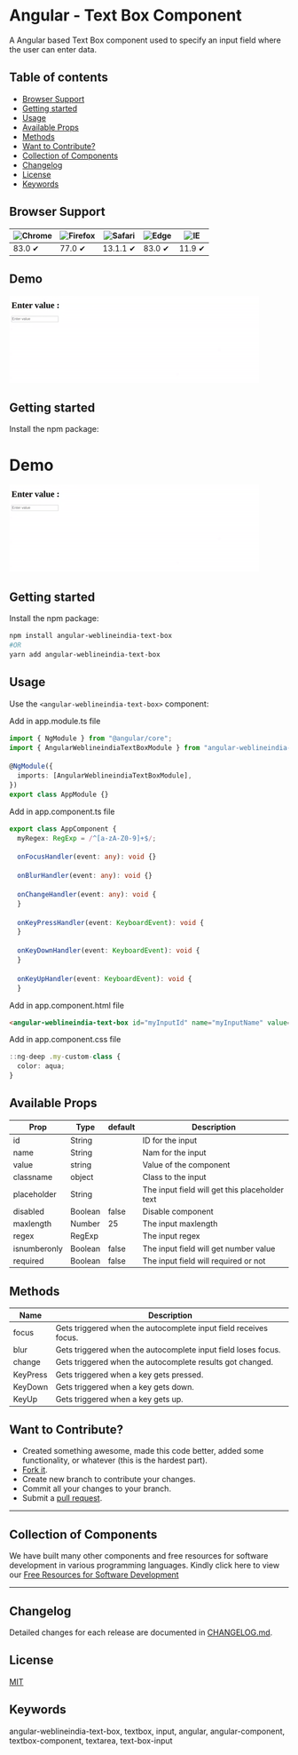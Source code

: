 # Angular - Text Box Component

A Angular based Text Box component used to specify an input field where the user can enter data.

## Table of contents

- [Browser Support](#browser-support)
- [Getting started](#getting-started)
- [Usage](#usage)
- [Available Props](#available-props)
- [Methods](#methods)
- [Want to Contribute?](#want-to-contribute)
- [Collection of Components](#collection-of-components)
- [Changelog](#changelog)
- [License](#license)
- [Keywords](#Keywords)

## Browser Support

| ![Chrome](https://raw.github.com/alrra/browser-logos/master/src/chrome/chrome_48x48.png) | ![Firefox](https://raw.github.com/alrra/browser-logos/master/src/firefox/firefox_48x48.png) | ![Safari](https://raw.github.com/alrra/browser-logos/master/src/safari/safari_48x48.png) | ![Edge](https://raw.github.com/alrra/browser-logos/master/src/edge/edge_48x48.png) | ![IE](https://raw.github.com/alrra/browser-logos/master/src/archive/internet-explorer_9-11/internet-explorer_9-11_48x48.png) |
| ---------------------------------------------------------------------------------------- | ------------------------------------------------------------------------------------------- | ---------------------------------------------------------------------------------------- | ---------------------------------------------------------------------------------- | ---------------------------------------------------------------------------------------------------------------------------- |
| 83.0 ✔                                                                                   | 77.0 ✔                                                                                      | 13.1.1 ✔                                                                                 | 83.0 ✔                                                                             | 11.9 ✔                                                                                                                       |

## Demo

[![](textNg.gif)](https://github.com/weblineindia/AngularJS-Text-Box/textNg.gif)

## Getting started

Install the npm package:

# Demo

[![](textNg.gif)](https://github.com/weblineindia/AngularJS-Text-Box/textNg.gif)

## Getting started

Install the npm package:

```bash
npm install angular-weblineindia-text-box
#OR
yarn add angular-weblineindia-text-box
```

## Usage

Use the `<angular-weblineindia-text-box>` component:

Add in app.module.ts file

```typescript
import { NgModule } from "@angular/core";
import { AngularWeblineindiaTextBoxModule } from "angular-weblineindia-text-box";

@NgModule({
  imports: [AngularWeblineindiaTextBoxModule],
})
export class AppModule {}
```

Add in app.component.ts file

```typescript
export class AppComponent {
  myRegex: RegExp = /^[a-zA-Z0-9]+$/;

  onFocusHandler(event: any): void {}

  onBlurHandler(event: any): void {}

  onChangeHandler(event: any): void {
  }

  onKeyPressHandler(event: KeyboardEvent): void {
  }

  onKeyDownHandler(event: KeyboardEvent): void {
  }

  onKeyUpHandler(event: KeyboardEvent): void {
  }
```

Add in app.component.html file

```html
<angular-weblineindia-text-box id="myInputId" name="myInputName" value="initial value" classname="my-custom-class" placeholder="Enter text here" [disabled]="false" [maxlength]="25" [regex]="myRegex" [isnumberonly]="false" [required]="true" (focus)="onFocusHandler($event)" (blur)="onBlurHandler($event)" (change)="onChangeHandler($event)" (KeyPress)="onKeyPressHandler($event)" (KeyDown)="onKeyDownHandler($event)" (KeyUp)="onKeyUpHandler($event)"></angular-weblineindia-text-box>
```

Add in app.component.css file

```typescript
::ng-deep .my-custom-class {
  color: aqua;
}
```

## Available Props

| Prop         | Type    | default | Description                                    |
| ------------ | ------- | ------- | ---------------------------------------------- |
| id           | String  |         | ID for the input                               |
| name         | String  |         | Nam for the input                              |
| value        | string  |         | Value of the component                         |
| classname    | object  |         | Class to the input                             |
| placeholder  | String  |         | The input field will get this placeholder text |
| disabled     | Boolean | false   | Disable component                              |
| maxlength    | Number  | 25      | The input maxlength                            |
| regex        | RegExp  |         | The input regex                                |
| isnumberonly | Boolean | false   | The input field will get number value          |
| required     | Boolean | false   | The input field will required or not           |

## Methods

| Name     | Description                                                      |
| -------- | ---------------------------------------------------------------- |
| focus    | Gets triggered when the autocomplete input field receives focus. |
| blur     | Gets triggered when the autocomplete input field loses focus.    |
| change   | Gets triggered when the autocomplete results got changed.        |
| KeyPress | Gets triggered when a key gets pressed.                          |
| KeyDown  | Gets triggered when a key gets down.                             |
| KeyUp    | Gets triggered when a key gets up.                               |

## Want to Contribute?

- Created something awesome, made this code better, added some functionality, or whatever (this is the hardest part).
- [Fork it](http://help.github.com/forking/).
- Create new branch to contribute your changes.
- Commit all your changes to your branch.
- Submit a [pull request](http://help.github.com/pull-requests/).

---

## Collection of Components

We have built many other components and free resources for software development in various programming languages. Kindly click here to view our [Free Resources for Software Development](https://www.weblineindia.com/software-development-resources.html)

---

## Changelog

Detailed changes for each release are documented in [CHANGELOG.md](./CHANGELOG.md).

## License

[MIT](LICENSE)

[mit]: https://github.com/weblineindia/AngularJS-Text-Box/blob/master/LICENSE

## Keywords

angular-weblineindia-text-box, textbox, input, angular, angular-component, textbox-component, textarea, text-box-input
